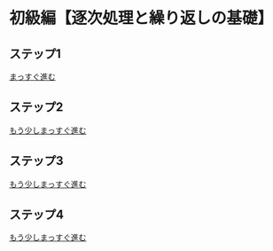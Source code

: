 # 初級編【逐次処理と繰り返しの基礎】

## ステップ1
[まっすぐ進む](https://toio.github.io/toio-visual-programming/beta/?project=https://github.com/oomori-kun/toiodo_maz/blob/main/tutorial/toiodo_maz_t1.sb3)

## ステップ2
[もう少しまっすぐ進む](https://toio.github.io/toio-visual-programming/beta/?project=https://github.com/oomori-kun/toiodo_maz/blob/main/tutorial/toiodo_maz_t2.sb3)

## ステップ3
[もう少しまっすぐ進む](https://toio.github.io/toio-visual-programming/beta/?project=https://github.com/oomori-kun/toiodo_maz/blob/main/tutorial/toiodo_maz_t3.sb3)

## ステップ4
[もう少しまっすぐ進む](https://toio.github.io/toio-visual-programming/beta/?project=https://github.com/oomori-kun/toiodo_maz/blob/main/tutorial/toiodo_maz_t4.sb3)

